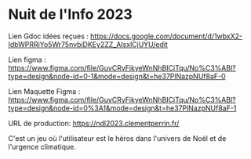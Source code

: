# Nuit de l'Info 2023

Lien Gdoc idées reçues : https://docs.google.com/document/d/1wbxX2-IdbWPRRiYo5Wr75nvbiDKEy2ZZ_AIsxlCjUYU/edit

Lien figma : https://www.figma.com/file/GuvCRyFikyeWnNhBICjTqu/No%C3%ABl?type=design&node-id=0-1&mode=design&t=he37PlNazpNUf8aF-0

Lien Maquette Figma : https://www.figma.com/file/GuvCRyFikyeWnNhBICjTqu/No%C3%ABl?type=design&node-id=0%3A1&mode=design&t=he37PlNazpNUf8aF-1

URL de production: https://ndl2023.clementperrin.fr/

C'est un jeu où l'utilisateur est le héros dans l'univers de Noël et de l'urgence climatique.
